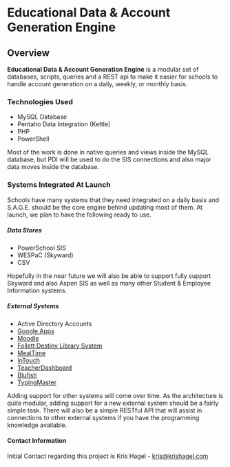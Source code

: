 # Educational Data & Account Generation Engine

## Overview

**Educational Data & Account Generation Engine** is a modular set of databases, scripts, queries and a REST api to make it easier for schools to handle account generation on a daily, weekly, or monthly basis. 

### Technologies Used

* MySQL Database
* Pentaho Data Integration (Kettle)
* PHP
* PowerShell

Most of the work is done in native queries and views inside the MySQL database, but PDI will be used to do the SIS connections and also major data moves inside the database.

### Systems Integrated At Launch

Schools have many systems that they need integrated on a daily basis and S.A.G.E. should be the core engine behind updating most of them.  At launch, we plan to have the following ready to use.

##### Data Stores
* PowerSchool SIS
* WESPaC (Skyward)
* CSV

Hopefully in the near future we will also be able to support fully support Skyward and also Aspen SIS as well as many other Student & Employee Information systems.

##### External Systems
* Active Directory Accounts
* [Google Apps](http://www.google.com/apps/intl/en/edu/index.html)
* [Moodle](http://moodle.org)
* [Follett Destiny Library System](http://www.follettsoftware.com)
* [MealTime](http://www.mealtimeclm.com)
* [InTouch](http://www.hdbakerpos.com)
* [TeacherDashboard](http://www.hapara.com)
* [Blufish](http://www.blufish.me)
* [TypingMaster](http://www.typingmaster.com/)

Adding support for other systems will come over time.  As the architecture is quite modular, adding support for a new external system should be a fairly simple task.  There will also be a simple RESTful API that will assist in connections to other external systems if you have the programming knowledge available.

#### Contact Information

Initial Contact regarding this project is Kris Hagel - kris@krishagel.com

